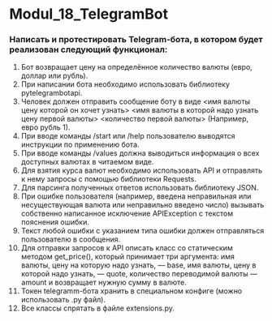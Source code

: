 <h1>Modul_18_TelegramBot</h1>
<h3>Написать и протестировать Telegram-бота, в котором будет реализован следующий функционал:</h3>
<ol>
<li>Бот возвращает цену на определённое количество валюты (евро, доллар или рубль).</li>
<li>При написании бота необходимо использовать библиотеку pytelegrambotapi.</li>
<li>Человек должен отправить сообщение боту в виде <имя валюты цену которой он хочет узнать> <имя валюты в которой надо узнать цену первой валюты> <количество первой валюты> (Например, евро рубль 1).</li>
<li>При вводе команды /start или /help пользователю выводятся инструкции по применению бота.</li>
<li>При вводе команды /values должна выводиться информация о всех доступных валютах в читаемом виде.</li>
<li>Для взятия курса валют необходимо использовать API и отправлять к нему запросы с помощью библиотеки Requests.</li>
<li>Для парсинга полученных ответов использовать библиотеку JSON.</li>
<li>При ошибке пользователя (например, введена неправильная или несуществующая валюта или неправильно введено число) вызывать собственно написанное исключение APIException с текстом пояснения ошибки.</li>
<li>Текст любой ошибки с указанием типа ошибки должен отправляться пользователю в сообщения.</li>
<li>Для отправки запросов к API описать класс со статическим методом get_price(), который принимает три аргумента: имя валюты, цену на которую надо узнать, — base, имя валюты, цену в которой надо узнать, — quote, количество переводимой валюты — amount и возвращает нужную сумму в валюте.</li>
<li>Токен telegramm-бота хранить в специальном конфиге (можно использовать .py файл).</li>
<li>Все классы спрятать в файле extensions.py.</li>
 </ol>

